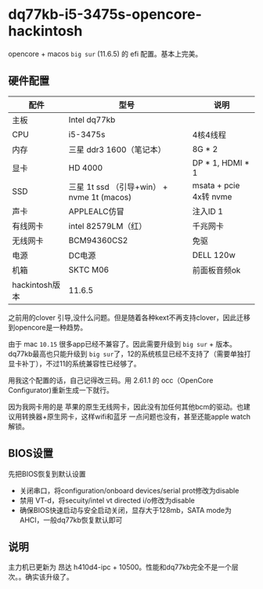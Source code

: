 # dq77kb-i5-3475s-opencore-hackintosh
opencore + macos `big sur` (11.6.5) 的 efi 配置。基本上完美。

## 硬件配置

| 配件           | 型号                                   | 说明                    |
|--------------|--------------------------------------|-----------------------|
| 主板           | Intel dq77kb                         |                       |
| CPU          | i5-3475s                             | 4核4线程                 |
| 内存           | 三星 ddr3 1600（笔记本）                    | 8G * 2                |
| 显卡           | HD 4000                              | DP * 1, HDMI * 1      |
| SSD          | 三星 1t ssd （引导+win） + nvme 1t (macos) | msata + pcie 4x转 nvme |
| 声卡           | APPLEALC仿冒                           | 注入ID 1                |
| 有线网卡         | intel 82579LM（红）                     | 千兆网卡                  |
| 无线网卡         | BCM94360CS2                          | 免驱                    |
| 电源           | DC电源                                 | DELL 120w             |
| 机箱           | SKTC M06                             | 前面板音频ok               |
| hackintosh版本 | 11.6.5                               |                       |

之前用的clover 引导,没什么问题。但是随着各种kext不再支持clover，因此迁移到opencore是一种趋势。

由于 mac `10.15` 很多app已经不兼容了。因此需要升级到 `big sur` + 版本。dq77kb最高也只能升级到 `big sur`了，12的系统核显已经不支持了（需要单独打显卡补丁），不过11的系统兼容性已经够了。

用我这个配置的话，自己记得改三码。用 2.61.1 的 occ（OpenCore Configurator)重新生成一下就行。

因为我网卡用的是 苹果的原生无线网卡，因此没有加任何其他bcm的驱动。也建议用转换器+原生网卡，这样wifi和蓝牙 一点问题也没有，甚至还能apple watch解锁。


## BIOS设置
先把BIOS恢复到默认设置

+ 关闭串口，将configuration/onboard devices/serial prot修改为disable
+ 禁用 VT-d，将secuity/intel vt directed i/o修改为disable
+ 确保BIOS快速启动与安全启动关闭，显存大于128mb，SATA mode为AHCI，一般dq77kb恢复默认即可

## 说明
主力机已更新为 昂达 h410d4-ipc + 10500。性能和dq77kb完全不是一个层次。。确实该升级了。